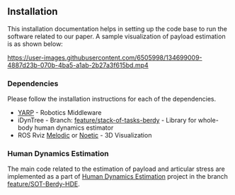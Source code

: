 ## Installation

This installation documentation helps in setting up the code base to run the software related to our paper. A sample visualization of payload estimation is as shown below:


<p align="center">

https://user-images.githubusercontent.com/6505998/134699009-4887d23b-070b-4ba5-a1ab-2b27a3f615bd.mp4

</p>

### Dependencies

Please follow the installation instructions for each of the dependencies.

- [YARP](https://github.com/robotology/yarp) - Robotics Middleware
- iDynTree - Branch: [feature/stack-of-tasks-berdy](https://github.com/ami-iit/idyntree-hde-fork/tree/feature/stack-of-tasks-berdy) - Library for whole-body human dynamics estimator
- ROS Rviz [Melodic](http://wiki.ros.org/melodic/Installation/Ubuntu) or [Noetic](http://wiki.ros.org/noetic/Installation/Ubuntu) - 3D Visualization


### Human Dynamics Estimation

The main code related to the estimation of payload and articular stress are implemented as a part of [Human Dynamics Estimation](https://github.com/robotology/human-dynamics-estimation) project in the branch [feature/SOT-Berdy-HDE](https://github.com/robotology/human-dynamics-estimation/tree/feature/SOT-Berdy-HDE).
